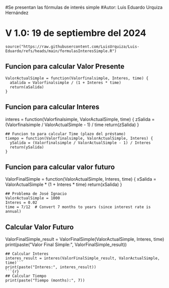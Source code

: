 #Se presentan las fórmulas de interés simple
#Autor: Luis Eduardo Urquiza Hernández
# V 1.0: 19 de septiembre del 2024
```{r}
source("https://raw.githubusercontent.com/LuisUrquiza/Luis-Eduardo/refs/heads/main/formulasInteresSimple.R")

```
## Funcion para calcular Valor Presente
```{r}
ValorActualSimple = function(Valorfinalsimple, Interes, time) {
  aSalida = Valorfinalsimple / (1 + Interes * time)
  return(aSalida)
}
```
## Funcion para calcular Interes
interes = function(Valorfinalsimple, ValorActualSimple, time) {
  zSalida = (Valorfinalsimple / ValorActualSimple - 1) / time
  return(zSalida)
}
```{r}
## Funcion to para calcular Time (plazo del préstamo)
tiempo = function(Valorfinalsimple, ValorActualSimple, Interes) {
  ySalida = (Valorfinalsimple / ValorActualSimple - 1) / Interes
  return(ySalida)
}
```
## Funcion para calcular valor futuro 
ValorFinalSimple = function(ValorActualSimple, Interes, time) {
  xSalida = ValorActualSimple * (1 + Interes * time)
  return(xSalida)
}
```{r}
## Problema de José Ignacio
ValorActualSimple = 1000
Interes = 0.02
time = 7/12  # Convert 7 months to years (since interest rate is annual)
```
## Calcular Valor Futuro
ValorFinalSimple_result = ValorFinalSimple(ValorActualSimple, Interes, time)
print(paste("Valor Final Simple:", ValorFinalSimple_result))
```{r}
## Calcular Interes
interes_result = interes(ValorFinalSimple_result, ValorActualSimple, time)```
print(paste("Interes:", interes_result))
```{r}
## Calcular Tiempo
print(paste("Tiempo (months):", 7))
```
